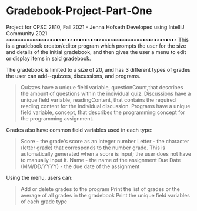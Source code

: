 # Gradebook-Project-Part-One
Project for CPSC 2810, Fall 2021 - Jenna Hofseth
Developed using IntelliJ Community 2021
◦•◦•◦•◦•◦•◦•◦•◦•◦•◦•◦•◦•◦•◦•◦•◦•◦•◦•◦•◦•◦•◦•◦•◦•◦•◦•◦•◦•◦•◦
This is a gradebook creator/editor program which prompts the user for the size and details of the initial gradebook, and then gives the user a menu to edit or display items in said gradebook. 

The gradebook is limited to a size of 20, and has 3 different types of grades the user can add--quizzes, discussions, and programs.
> Quizzes have a unique field variable, questionCount,that describes the amount of questions within the individual quiz.
> Discussions have a unique field variable, readingContent, that contains the required reading content for the individual discussion.
> Programs have a unique field variable, concept, that describes the programming concept for the programming assignment.

Grades also have common field variables used in each type:
> Score - the grade's score as an integer number
> Letter - the character (letter grade) that corresponds to the number grade. This is automatically generated when a score is input; the user does not have to manually input it.
> Name - the name of the assignment
> Due Date (MM/DD/YYYY) - the due date of the assignment

Using the menu, users can: 
> Add or delete grades to the program
> Print the list of grades or the average of all grades in the gradebook
> Print the unique field variables of each grade type
